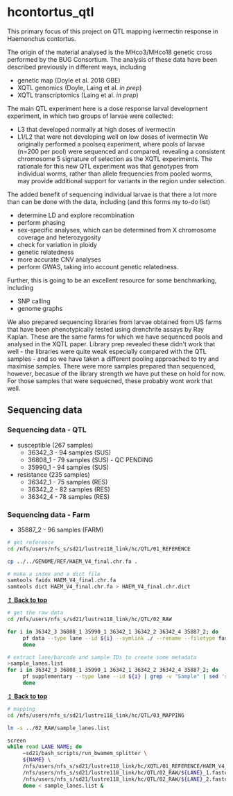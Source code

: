 # hcontortus_qtl

This primary focus of this project on QTL mapping ivermectin response in Haemonchus contortus.

The origin of the material analysed is the MHco3/MHco18 genetic cross performed by the BUG Consortium. The analysis of these data have been described previously in different ways, including
- genetic map (Doyle et al. 2018 GBE)
- XQTL genomics (Doyle, Laing et al. *in prep*)
- XQTL transcriptomics (Laing et al. *in prep*)

The main QTL experiment here is a dose response larval development experiment, in which two groups of larvae were collected:
- L3 that developed normally at high doses of ivermectin
- L1/L2 that were not developing well on low doses of ivermectin
We originally performed a poolseq experiment, where pools of larvae (n=200 per pool) were sequenced and compared, revealing a consistent chromosome 5 signature of selection as the XQTL experiments. The rationale for this new QTL experiment was that genotypes from individual worms, rather than allele frequencies from pooled worms, may provide additional support for variants in the region under selection.

The added benefit of sequencing individual larvae is that there a lot more than can be done with the data, including (and this forms my to-do list)
- determine LD and explore recombination
- perform phasing
- sex-specific analyses, which can be determined from X chromosome coverage and heterozygosity
- check for variation in ploidy
- genetic relatedness
- more accurate CNV analyses
- perform GWAS, taking into account genetic relatedness.

Further, this is going to be an excellent resource for some benchmarking, including
- SNP calling
- genome graphs


We also prepared sequencing libraries from larvae obtained from US farms that have been phenotypically tested using drenchrite assays by Ray Kaplan. These are the same farms for which we have sequenced pools and analysed in the XQTL paper. Library prep revealed these didn't work that well - the libraries were quite weak especially compared with the QTL samples - and so we have taken a different pooling approached to try and maximise samples. There were more samples prepared than sequenced, however, becasue of the library strength we have put these on hold for now. For those samples that were sequecned, these probably wont work that well.


## Sequencing data  
### Sequencing data - QTL
- susceptible (267 samples)
     - 36342_3 - 94 samples (SUS)
     - 36808_1 - 79 samples (SUS) - QC PENDING
     - 35990_1 - 94 samples (SUS)
- resistance (235 samples)
     - 36342_1 - 75 samples (RES)
     - 36342_2 - 82 samples (RES)
     - 36342_4 - 78 samples (RES)


### Sequencing data - Farm
- 35887_2 - 96 samples (FARM)




```bash
# get reference
cd /nfs/users/nfs_s/sd21/lustre118_link/hc/QTL/01_REFERENCE

cp ../../GENOME/REF/HAEM_V4_final.chr.fa .

# make a index and a dict file
samtools faidx HAEM_V4_final.chr.fa
samtools dict HAEM_V4_final.chr.fa > HAEM_V4_final.chr.dict
```
[↥ **Back to top**](#top)



```bash
# get the raw data
cd /nfs/users/nfs_s/sd21/lustre118_link/hc/QTL/02_RAW

for i in 36342_3 36808_1 35990_1 36342_1 36342_2 36342_4 35887_2; do
     pf data --type lane --id ${i} --symlink ./ --rename --filetype fastq;
     done

# extract lane/barcode and sample IDs to create some metadata
>sample_lanes.list
for i in 36342_3 36808_1 35990_1 36342_1 36342_2 36342_4 35887_2; do
     pf supplementary --type lane --id ${i} | grep -v "Sample" | sed 's/\#/_/g' | awk '{print $3,$6}' OFS="\t" >> sample_lanes.list;
     done

```
[↥ **Back to top**](#top)



```bash
# mapping
cd /nfs/users/nfs_s/sd21/lustre118_link/hc/QTL/03_MAPPING

ln -s ../02_RAW/sample_lanes.list

screen
while read LANE NAME; do
     ~sd21/bash_scripts/run_bwamem_splitter \
     ${NAME} \
     /nfs/users/nfs_s/sd21/lustre118_link/hc/XQTL/01_REFERENCE/HAEM_V4_final.chr.fa \
     /nfs/users/nfs_s/sd21/lustre118_link/hc/QTL/02_RAW/${LANE}_1.fastq.gz \
     /nfs/users/nfs_s/sd21/lustre118_link/hc/QTL/02_RAW/${LANE}_2.fastq.gz;
     done < sample_lanes.list &


```
